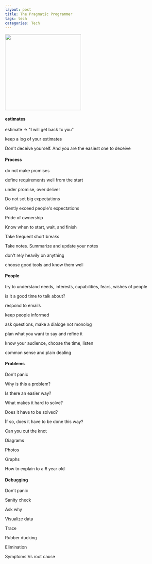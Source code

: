 ```yaml
---
layout: post
title: The Pragmatic Programmer
tags: tech
categories: Tech
---
```


<img height="250"  src="https://i.gr-assets.com/images/S/compressed.photo.goodreads.com/books/1401432508l/4099.jpg" /> 




#### estimates

estimate -> "I will get back to you"

keep a log of your estimates

Don't deceive yourself. And you are the easiest one to deceive 



#### Process

do not make promises 

define requirements well from the start

under promise, over deliver 

Do not set big expectations

Gently exceed people's expectations

Pride of ownership 

Know when to start, wait, and finish 

Take frequent short breaks 

Take notes. Summarize and update your notes 

don't rely heavily on anything 

choose good tools and know them well


#### People

try to understand needs, interests, capabilities, fears, wishes of people

is it a good time to talk about?

respond to emails

keep people informed

ask questions, make a dialoge not monolog 

plan what you want to say and refine it 

know your audience, choose the time, listen 

common sense and plain dealing 

#### Problems

Don't panic 

Why is this a problem?

Is there an easier way?

What makes it hard to solve? 

Does it have to be solved?

İf so, does it have to be done this way?

Can you cut the knot 

Diagrams

Photos

Graphs 

How to explain to a 6 year old 



#### Debugging

Don't panic

Sanity check 

Ask why 

Visualize data

Trace

Rubber ducking 

Elimination

Symptoms Vs root cause



